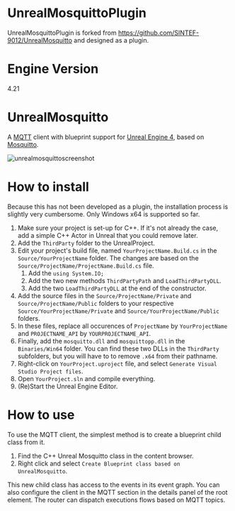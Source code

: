 # UnrealMosquittoPlugin
UnrealMosquittoPlugin is forked from https://github.com/SINTEF-9012/UnrealMosquitto and designed as a plugin.
# Engine Version
4.21

# UnrealMosquitto

A [MQTT](http://mqtt.org) client with blueprint support for [Unreal Engine 4](http://unrealengine.com), based on [Mosquitto](http://mosquitto.org/).

![unrealmosquittoscreenshot](https://user-images.githubusercontent.com/45740/35557501-fd70a518-05ad-11e8-92bc-3dcf32978e2b.png)

# How to install

Because this has not been developed as a plugin, the installation process is slightly very cumbersome. Only Windows x64 is supported so far.

 1. Make sure your project is set-up for C++. If it's not already the case, add a simple C++ Actor in Unreal that you could remove later.
 2. Add the `ThirdParty` folder to the UnrealProject.
 3. Edit your project's build file, named `YourProjectName.Build.cs` in the `Source/YourProjectName` folder. The changes are based on the `Source/ProjectName/ProjectName.Build.cs` file.
      1. Add the `using System.IO;`
      2. Add the two new methods `ThirdPartyPath` and `LoadThirdPartyDLL`.
      3. Add the two `LoadThirdPartyDLL` at the end of the constructor.
 4. Add the source files in the `Source/ProjectName/Private` and `Source/ProjectName/Public` folders to your respective `Source/YourProjectName/Private` and `Source/YourProjectName/Public` folders.
 5. In these files, replace all occurences of `ProjectName` by `YourProjectName` and `PROJECTNAME_API` by `YOURPROJECTNAME_API`.
 6. Finally, add the `mosquitto.dll` and `mosquittopp.dll` in the `Binaries/Win64` folder. You can find these two DLLs in the `ThirdParty` subfolders, but you will have to to remove `.x64` from their pathname.
 7. Right-click on `YourProject.uproject` file,  and select `Generate Visual Studio Project files`.
 8. Open `YourProject.sln` and compile everything.
 9. (Re)Start the Unreal Engine Editor.
 
# How to use

To use the MQTT client, the simplest method is to create a blueprint child class from it.

 1. Find the C++ Unreal Mosquitto class in the content browser.
 2. Right click and select `Create Blueprint class based on UnrealMosquitto`.
 
 This new child class has access to the events in its event graph. You can also configure the client in the MQTT section in the details panel of the root element. The router can dispatch executions flows based on MQTT topics.
 
 
